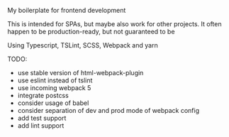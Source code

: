 My boilerplate for frontend development

This is intended for SPAs, but maybe also work for other projects. It often happen to be  production-ready, but not guaranteed to be

Using Typescript, TSLint, SCSS, Webpack and yarn

TODO:
- use stable version of html-webpack-plugin
- use eslint instead of tslint
- use incoming webpack 5
- integrate postcss
- consider usage of babel
- consider separation of dev and prod mode of webpack config
- add test support
- add lint support
